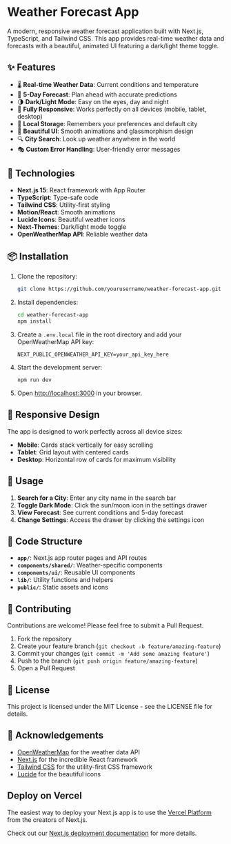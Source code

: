 # Weather Forecast App

A modern, responsive weather forecast application built with Next.js, TypeScript, and Tailwind CSS. This app provides real-time weather data and forecasts with a beautiful, animated UI featuring a dark/light theme toggle.

## ✨ Features

- 🌡️ **Real-time Weather Data**: Current conditions and temperature
- 🔮 **5-Day Forecast**: Plan ahead with accurate predictions
- 🌗 **Dark/Light Mode**: Easy on the eyes, day and night
- 📱 **Fully Responsive**: Works perfectly on all devices (mobile, tablet, desktop)
- 💾 **Local Storage**: Remembers your preferences and default city
- 🎨 **Beautiful UI**: Smooth animations and glassmorphism design
- 🔍 **City Search**: Look up weather anywhere in the world
- 🎭 **Custom Error Handling**: User-friendly error messages

## 🚀 Technologies

- **Next.js 15**: React framework with App Router
- **TypeScript**: Type-safe code
- **Tailwind CSS**: Utility-first styling
- **Motion/React**: Smooth animations
- **Lucide Icons**: Beautiful weather icons
- **Next-Themes**: Dark/light mode toggle
- **OpenWeatherMap API**: Reliable weather data

## 📦 Installation

1. Clone the repository:
   ```bash
   git clone https://github.com/yourusername/weather-forecast-app.git
   ```

2. Install dependencies:
   ```bash
   cd weather-forecast-app
   npm install
   ```

3. Create a `.env.local` file in the root directory and add your OpenWeatherMap API key:
   ```
   NEXT_PUBLIC_OPENWEATHER_API_KEY=your_api_key_here
   ```

4. Start the development server:
   ```bash
   npm run dev
   ```

5. Open [http://localhost:3000](http://localhost:3000) in your browser.

## 📱 Responsive Design

The app is designed to work perfectly across all device sizes:

- **Mobile**: Cards stack vertically for easy scrolling
- **Tablet**: Grid layout with centered cards
- **Desktop**: Horizontal row of cards for maximum visibility

## 🔧 Usage

1. **Search for a City**: Enter any city name in the search bar
2. **Toggle Dark Mode**: Click the sun/moon icon in the settings drawer
3. **View Forecast**: See current conditions and 5-day forecast
4. **Change Settings**: Access the drawer by clicking the settings icon

## 📝 Code Structure

- **`app/`**: Next.js app router pages and API routes
- **`components/shared/`**: Weather-specific components
- **`components/ui/`**: Reusable UI components
- **`lib/`**: Utility functions and helpers
- **`public/`**: Static assets and icons

## 🤝 Contributing

Contributions are welcome! Please feel free to submit a Pull Request.

1. Fork the repository
2. Create your feature branch (`git checkout -b feature/amazing-feature`)
3. Commit your changes (`git commit -m 'Add some amazing feature'`)
4. Push to the branch (`git push origin feature/amazing-feature`)
5. Open a Pull Request

## 📄 License

This project is licensed under the MIT License - see the LICENSE file for details.

## 🙏 Acknowledgements

- [OpenWeatherMap](https://openweathermap.org/) for the weather data API
- [Next.js](https://nextjs.org/) for the incredible React framework
- [Tailwind CSS](https://tailwindcss.com/) for the utility-first CSS framework
- [Lucide](https://lucide.dev/) for the beautiful icons

## Deploy on Vercel

The easiest way to deploy your Next.js app is to use the [Vercel Platform](https://vercel.com/new?utm_medium=default-template&filter=next.js&utm_source=create-next-app&utm_campaign=create-next-app-readme) from the creators of Next.js.

Check out our [Next.js deployment documentation](https://nextjs.org/docs/app/building-your-application/deploying) for more details.
